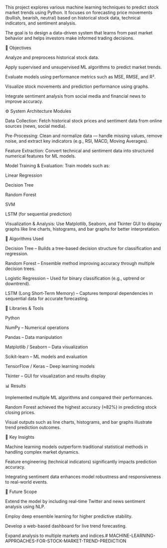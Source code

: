 This project explores various machine learning techniques to predict stock market trends using Python. It focuses on forecasting price movements (bullish, bearish, neutral) based on historical stock data, technical indicators, and sentiment analysis.

The goal is to design a data-driven system that learns from past market behavior and helps investors make informed trading decisions.

🎯 Objectives

Analyze and preprocess historical stock data.

Apply supervised and unsupervised ML algorithms to predict market trends.

Evaluate models using performance metrics such as MSE, RMSE, and R².

Visualize stock movements and prediction performance using graphs.

Integrate sentiment analysis from social media and financial news to improve accuracy.

⚙️ System Architecture
Modules

Data Collection:
Fetch historical stock prices and sentiment data from online sources (news, social media).

Pre-Processing:
Clean and normalize data — handle missing values, remove noise, and extract key indicators (e.g., RSI, MACD, Moving Averages).

Feature Extraction:
Convert technical and sentiment data into structured numerical features for ML models.

Model Training & Evaluation:
Train models such as:

Linear Regression

Decision Tree

Random Forest

SVM

LSTM (for sequential prediction)

Visualization & Analysis:
Use Matplotlib, Seaborn, and Tkinter GUI to display graphs like line charts, histograms, and bar graphs for better interpretation.

🧩 Algorithms Used

Decision Tree – Builds a tree-based decision structure for classification and regression.

Random Forest – Ensemble method improving accuracy through multiple decision trees.

Logistic Regression – Used for binary classification (e.g., uptrend or downtrend).

LSTM (Long Short-Term Memory) – Captures temporal dependencies in sequential data for accurate forecasting.

🧮 Libraries & Tools

Python

NumPy – Numerical operations

Pandas – Data manipulation

Matplotlib / Seaborn – Data visualization

Scikit-learn – ML models and evaluation

TensorFlow / Keras – Deep learning models

Tkinter – GUI for visualization and results display

📊 Results

Implemented multiple ML algorithms and compared their performances.

Random Forest achieved the highest accuracy (≈82%) in predicting stock closing prices.

Visual outputs such as line charts, histograms, and bar graphs illustrate trend prediction outcomes.

🧠 Key Insights

Machine learning models outperform traditional statistical methods in handling complex market dynamics.

Feature engineering (technical indicators) significantly impacts prediction accuracy.

Integrating sentiment data enhances model robustness and responsiveness to real-world events.

🚀 Future Scope

Extend the model by including real-time Twitter and news sentiment analysis using NLP.

Employ deep ensemble learning for higher predictive stability.

Develop a web-based dashboard for live trend forecasting.

Expand analysis to multiple markets and indices.# MACHINE-LEARNING-APPROACHES-FOR-STOCK-MARKET-TREND-PREDICTION
